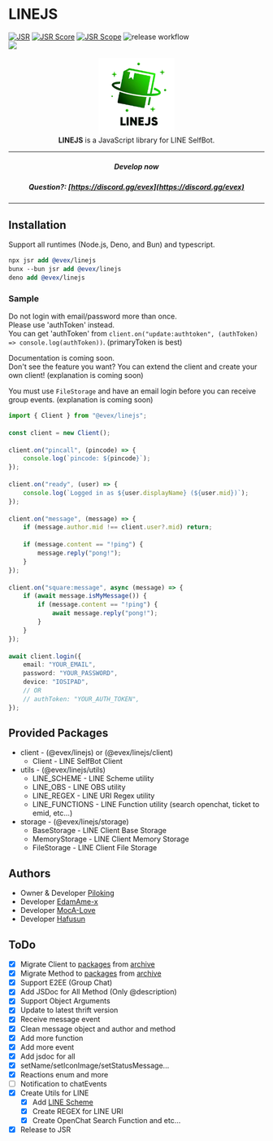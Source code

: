 # LINEJS

[![JSR](https://jsr.io/badges/@evex/linejs)](https://jsr.io/@evex/linejs)
[![JSR Score](https://jsr.io/badges/@evex/linejs/score)](https://jsr.io/@evex/linejs)
[![JSR Scope](https://jsr.io/badges/@evex)](https://jsr.io/@evex)
![release workflow](https://github.com/evex-dev/linejs/actions/workflows/release.yml/badge.svg)\
[![](https://dcbadge.limes.pink/api/server/evex)](https://discord.gg/evex)

<center>
  <img src="./.github/assets/icon.png" width="150"   height="150" alt="LINEJS" />
</center>

<center> <b>LINEJS</b> is a JavaScript library for LINE SelfBot. </center>

---

##### <center>Develop now</center>

##### <center>Question?: [https://discord.gg/evex](https://discord.gg/evex)</center>

---

## Installation

Support all runtimes (Node.js, Deno, and Bun) and typescript.

```llvm
npx jsr add @evex/linejs
bunx --bun jsr add @evex/linejs
deno add @evex/linejs
```

### Sample

Do not login with email/password more than once.\
Please use 'authToken' instead.\
You can get 'authToken' from
`client.on("update:authtoken", (authToken) => console.log(authToken))`.
(primaryToken is best)

Documentation is coming soon.\
Don't see the feature you want? You can extend the client and create your own
client! (explanation is coming soon)

You must use `FileStorage` and have an email login before you can receive group
events. (explanation is coming soon)

```ts
import { Client } from "@evex/linejs";

const client = new Client();

client.on("pincall", (pincode) => {
	console.log(`pincode: ${pincode}`);
});

client.on("ready", (user) => {
	console.log(`Logged in as ${user.displayName} (${user.mid})`);
});

client.on("message", (message) => {
	if (message.author.mid !== client.user?.mid) return;

	if (message.content == "!ping") {
		message.reply("pong!");
	}
});

client.on("square:message", async (message) => {
	if (await message.isMyMessage()) {
		if (message.content == "!ping") {
			await message.reply("pong!");
		}
	}
});

await client.login({
	email: "YOUR_EMAIL",
	password: "YOUR_PASSWORD",
	device: "IOSIPAD",
	// OR
	// authToken: "YOUR_AUTH_TOKEN",
});
```

## Provided Packages

- client - (@evex/linejs) or (@evex/linejs/client)
  - Client - LINE SelfBot Client
- utils - (@evex/linejs/utils)
  - LINE_SCHEME - LINE Scheme utility
  - LINE_OBS - LINE OBS utility
  - LINE_REGEX - LINE URI Regex utility
  - LINE_FUNCTIONS - LINE Function utility (search openchat, ticket to emid,
    etc...)
- storage - (@evex/linejs/storage)
  - BaseStorage - LINE Client Base Storage
  - MemoryStorage - LINE Client Memory Storage
  - FileStorage - LINE Client File Storage

## Authors

- Owner & Developer [Piloking](https://github.com/piloking)
- Developer [EdamAme-x](https://github.com/EdamAme-x)
- Developer [MocA-Love](https://github.com/MocA-Love)
- Developer [Hafusun](https://github.com/hafusun)

## ToDo

- [x] Migrate Client to [packages](./packages) from [archive](./archive)
- [x] Migrate Method to [packages](./packages) from [archive](./archive)
- [x] Support E2EE (Group Chat)
- [x] Add JSDoc for All Method (Only @description)
- [x] Support Object Arguments
- [x] Update to latest thrift version
- [x] Receive message event
- [x] Clean message object and author and method
- [x] Add more function
- [x] Add more event
- [x] Add jsdoc for all
- [x] setName/setIconImage/setStatusMessage...
- [x] Reactions enum and more
- [ ] Notification to chatEvents
- [x] Create Utils for LINE
  - [x] Add [LINE Scheme](./packages/utils/line-scheme/index.ts)
  - [x] Create REGEX for LINE URI
  - [x] Create OpenChat Search Function and etc...
- [x] Release to JSR
